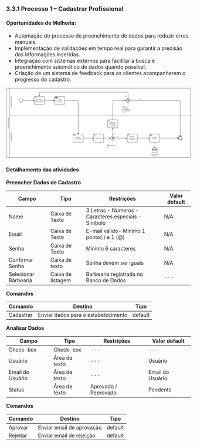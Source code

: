 ### 3.3.1 Processo 1 – Cadastrar Profissional

#### Oportunidades de Melhoria:

- Automação do processo de preenchimento de dados para reduzir erros manuais.
- Implementação de validações em tempo real para garantir a precisão das informações inseridas.
- Integração com sistemas externos para facilitar a busca e preenchimento automático de dados quando possível.
- Criação de um sistema de feedback para os clientes acompanharem o progresso do cadastro.

![diagrama-cadastro-barbeiro](images/diagrama-cadastrar-profissional.png "Modelo BPMN do Processo 1.")
#### Detalhamento das atividades

**Preencher Dados de Cadastro**

| **Campo**       | **Tipo**         | **Restrições** | **Valor default** |
| ---             | ---              | ---            | ---               |
| Nome            | Caixa de Texto   | 3 Letras - Numeros - Caracteres especiais - Simbolo             |     N/A              |
| Email           | Caixa de Texto   | E-mail válido- Mínimo 1 ponto(.) e 1 (@)|    N/A            |
| Senha        | Caixa de Texto   | Mínimo 6 caracteres |      N/A             |
| Confirmar Senha        | Caixa de texto   | Senha devem ser iguais |           N/A        |
| Selecionar Barbearia | Caixa de listagem | Barbearia registrada no Banco de Dados | --- |

**Comandos**

| Comando | Destino                      | Tipo    |
| ------- | ---------------------------- | ------- |
| Cadastrar  | Enviar dados para o estabelecimento | default |

**Analisar Dados**

| **Campo**       | **Tipo**         | **Restrições** | **Valor default** |
| ---             | ---              | ---            | ---               |
| Check-box            | Check-box    | --- | --- |
| Usuário           | Área de texto   |---|    Usuário            |
| Email do Usuário        | Área de texto   | --- | Email do Usuário      |
| Status        | Área de texto   | Aprovado / Reprovado |           Pendente       |

**Comandos**

| Comando | Destino                      | Tipo    |
| ------- | ---------------------------- | ------- |
| Aprovar  | Enviar email de aprovação | default |
| Rejeitar        | Enviar email de rejeição   | default |
